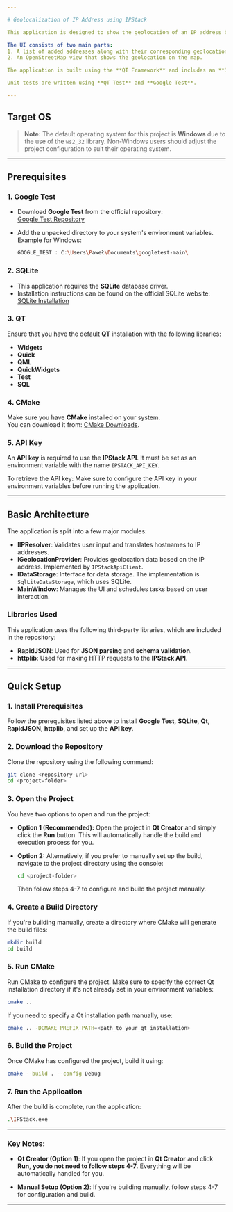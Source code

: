 ```yaml
---

# Geolocalization of IP Address using IPStack

This application is designed to show the geolocation of an IP address based on the provided IP. You can search by either a **hostname** or an **IP address** (both IPv4 and IPv6 are supported).

The UI consists of two main parts:
1. A list of added addresses along with their corresponding geolocation.
2. An OpenStreetMap view that shows the geolocation on the map.

The application is built using the **QT Framework** and includes an **SQLite** database to store data between app sessions.

Unit tests are written using **QT Test** and **Google Test**.

---
```


## Target OS

> **Note:** The default operating system for this project is **Windows** due to the use of the `ws2_32` library. Non-Windows users should adjust the project configuration to suit their operating system.

---

## Prerequisites

### 1. Google Test
- Download **Google Test** from the official repository:  
  [Google Test Repository](https://github.com/google/googletest)
  
- Add the unpacked directory to your system's environment variables.  
  Example for Windows:
  ```bash
  GOOGLE_TEST : C:\Users\Paweł\Documents\googletest-main\
  ```

### 2. SQLite
- This application requires the **SQLite** database driver.
- Installation instructions can be found on the official SQLite website:  
  [SQLite Installation](https://www.sqlite.org/index.html)

### 3. QT
Ensure that you have the default **QT** installation with the following libraries:
- **Widgets**
- **Quick**
- **QML**
- **QuickWidgets**
- **Test**
- **SQL**

### 4. CMake
Make sure you have **CMake** installed on your system.  
You can download it from: [CMake Downloads](https://cmake.org/download/).

### 5. API Key
An **API key** is required to use the **IPStack API**. It must be set as an environment variable with the name `IPSTACK_API_KEY`.

To retrieve the API key:
Make sure to configure the API key in your environment variables before running the application.

---

## Basic Architecture

The application is split into a few major modules:

- **IIPResolver**: Validates user input and translates hostnames to IP addresses.
- **IGeolocationProvider**: Provides geolocation data based on the IP address. Implemented by `IPStackApiClient`.
- **IDataStorage**: Interface for data storage. The implementation is `SqlLiteDataStorage`, which uses SQLite.
- **MainWindow**: Manages the UI and schedules tasks based on user interaction.

### Libraries Used
This application uses the following third-party libraries, which are included in the repository:
- **RapidJSON**: Used for **JSON parsing** and **schema validation**.
- **httplib**: Used for making HTTP requests to the **IPStack API**.

---

## Quick Setup

### 1. Install Prerequisites

Follow the prerequisites listed above to install **Google Test**, **SQLite**, **Qt**, **RapidJSON**, **httplib**, and set up the **API key**.

### 2. Download the Repository

Clone the repository using the following command:

```bash
git clone <repository-url>
cd <project-folder>
```

### 3. Open the Project

You have two options to open and run the project:

- **Option 1 (Recommended):** Open the project in **Qt Creator** and simply click the **Run** button. This will automatically handle the build and execution process for you.
  
- **Option 2:** Alternatively, if you prefer to manually set up the build, navigate to the project directory using the console:

  ```bash
  cd <project-folder>
  ```

  Then follow steps 4-7 to configure and build the project manually.

### 4. Create a Build Directory

If you're building manually, create a directory where CMake will generate the build files:

```bash
mkdir build
cd build
```

### 5. Run CMake

Run CMake to configure the project. Make sure to specify the correct Qt installation directory if it's not already set in your environment variables:

```bash
cmake ..
```

If you need to specify a Qt installation path manually, use:

```bash
cmake .. -DCMAKE_PREFIX_PATH=<path_to_your_qt_installation>
```

### 6. Build the Project

Once CMake has configured the project, build it using:

```bash
cmake --build . --config Debug
```

### 7. Run the Application

After the build is complete, run the application:

```bash
.\IPStack.exe
```

---

### Key Notes:

- **Qt Creator (Option 1)**: If you open the project in **Qt Creator** and click **Run**, **you do not need to follow steps 4-7**. Everything will be automatically handled for you.
  
- **Manual Setup (Option 2)**: If you're building manually, follow steps 4-7 for configuration and build.

---
